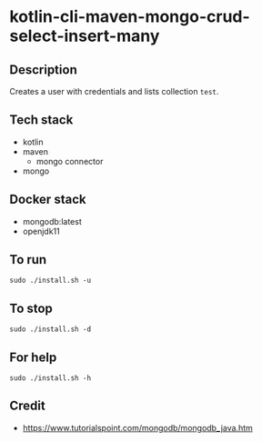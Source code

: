 # kotlin-cli-maven-mongo-crud-select-insert-many

## Description
Creates a user with credentials
and lists collection `test`.

## Tech stack
- kotlin
- maven
  - mongo connector
- mongo

## Docker stack
- mongodb:latest
- openjdk11

## To run
`sudo ./install.sh -u`

## To stop
`sudo ./install.sh -d`

## For help
`sudo ./install.sh -h`

## Credit
- https://www.tutorialspoint.com/mongodb/mongodb_java.htm
